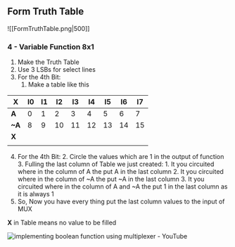 ## Form Truth Table
![[FormTruthTable.png|500]]
### 4 - Variable Function 8x1
1. Make the Truth Table
2. Use 3 LSBs for select lines
3. For the 4th Bit:
	1. Make a table like this
		
| X      | I0  | I1  | I2  | I3  | I4  | I5  | I6  | I7  |
| ------ | --- | --- | --- | --- | --- | --- | --- | --- |
| **A**  | 0   | 1   | 2   | 3   | 4   | 5   | 6   | 7   |
| **~A** | 8   | 9   | 10  | 11  | 12  | 13  | 14  | 15  |
| **X**  |     |     |     |     |     |     |     |     |
|        |     |     |     |     |     |     |     |     |
4. For the 4th Bit:
	2. Circle the values which are 1 in the output of function
	3. Fulling the last column of Table we just created:
		1. It you circuited where in the column of  A the put A in the last column 
		2. It you circuited where in the column of  ~A the put ~A in the last column 
		3. It you circuited where in the column of  A and ~A the put 1 in the last column as it is always 1
5. So, Now you have every thing put the last column values to the input of MUX

**X** in Table means no value to be filled

![implementing boolean function using multiplexer - YouTube](https://www.youtube.com/watch?v=q3Nfq6v82t4)